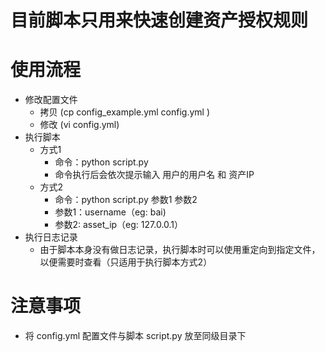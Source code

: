 # 目前脚本只用来快速创建资产授权规则

# 使用流程
 - 修改配置文件 
    - 拷贝 (cp config_example.yml config.yml )
    - 修改 (vi config.yml)
 - 执行脚本
   - 方式1
     - 命令：python script.py
     - 命令执行后会依次提示输入 用户的用户名 和 资产IP
   - 方式2
     - 命令：python script.py 参数1 参数2
     - 参数1：username（eg: bai)
     - 参数2: asset_ip（eg: 127.0.0.1）
 - 执行日志记录
   - 由于脚本本身没有做日志记录，执行脚本时可以使用重定向到指定文件，以便需要时查看（只适用于执行脚本方式2）

# 注意事项
 - 将 config.yml 配置文件与脚本 script.py 放至同级目录下

